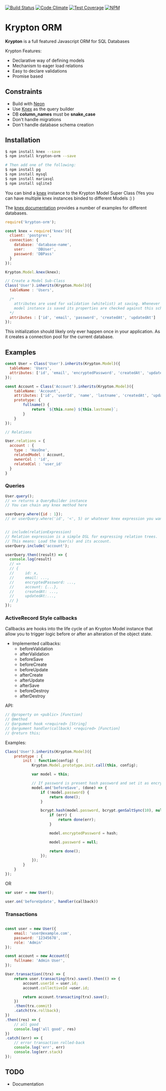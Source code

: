 [![Build Status](https://travis-ci.org/sgarza/krypton.svg?branch=master)](https://travis-ci.org/sgarza/krypton)
[![Code Climate](https://codeclimate.com/github/sgarza/krypton/badges/gpa.svg)](https://codeclimate.com/github/sgarza/krypton)
[![Test Coverage](https://codeclimate.com/github/sgarza/krypton/badges/coverage.svg)](https://codeclimate.com/github/sgarza/krypton/coverage)
[![NPM](https://nodei.co/npm/krypton-orm.png?downloads=true&downloadRank=true&stars=true)](https://www.npmjs.com/package/krypton-orm)

# Krypton ORM

**Krypton** is a full featured Javascript ORM for SQL Databases

Krypton Features:

- Declarative way of defining models
- Mechanism to eager load relations
- Easy to declare validations
- Promise based

## Constraints

- Build with [Neon](https://github.com/azendal/neon/)
- Use [Knex](http://knex.org) as the query builder
- DB **column_names** must be **snake_case**
- Don't handle migrations
- Don't handle database schema creation

## Installation

```sh
$ npm install knex --save
$ npm install krypton-orm --save

# Then add one of the following:
$ npm install pg
$ npm install mysql
$ npm install mariasql
$ npm install sqlite3
```
You can bind a [knex](http://knexjs.org) instance to the Krypton Model Super Class (Yes you can have multiple knex instances binded to different Models :) )

The [knex documentation](http://knexjs.org) provides a number of examples for different databases.


```javascript
require('krypton-orm');

const knex = require('knex')({
  client: 'postgres',
  connection: {
    database: 'database-name',
    user:     'DBUser',
    password: 'DBPass'
  }
});

Krypton.Model.knex(knex);

// Create a Model Sub-Class
Class('User').inherits(Krypton.Model)({
  tableName : 'Users',

  /*
    attributes are used for validation (whitelist) at saving. Whenever a
    model instance is saved its properties are checked against this schema.
  */
  attributes : ['id', 'email', 'password', 'createdAt', 'updatedAt']
});
```

This initialization should likely only ever happen once in your application. As it creates a connection pool for the current database.

## Examples

```javascript
const User = Class('User').inherits(Krypton.Model)({
  tableName: 'Users',
  attributes: ['id', 'email', 'encryptedPassword', 'createdAt', 'updatedAt'],
});

const Account = Class('Account').inherits(Krypton.Model)({
    tableName: 'Account',
    attributes: ['id', 'userId', 'name', 'lastname', 'createdAt', 'updatedAt'],
    prototype: {
        fullname() {
            return `${this.name} ${this.lastname}`;
        }
    }
});

// Relations

User.relations = {
  account : {
    type : 'HasOne',
    relatedModel : Account,
    ownerCol : 'id',
    relatedCol : 'user_id'
  }
}
```

### Queries

```javascript
User.query();
// => returns a QueryBuilder instance
// You can chain any knex method here

userQuery.where({id : 1});
// or userQuery.where('id', '<', 5) or whatever knex expression you want to use.


// include(relationExpression)
// Relation expression is a simple DSL for expressing relation trees.
// This means: Load the User(s) and its account.
userQuery.include('account');

userQuery.then((result) => {
  console.log(result)
  // =>
  // {
  //     id: x,
  //     email: ...,
  //     encryptedPassword: ...,
  //     account: {...},
  //     createdAt: ...,
  //     updatedAt:...,
  // }
});

```

### ActiveRecord Style callbacks

Callbacks are hooks into the life cycle of an Krypton Model instance that allow you to trigger logic before or after an alteration of the object state.

 - Implemented callbacks:
    - beforeValidation
    - afterValidation
    - beforeSave
    - beforeCreate
    - beforeUpdate
    - afterCreate
    - afterUpdate
    - afterSave
    - beforeDestroy
    - afterDestroy

API:

```javascript
// @property on <public> [Function]
// @method
// @argument hook <required> [String]
// @argument handler(callback) <required> [Function]
// @return this;
```

Examples:

```javascript
Class('User').inherits(Krypton.Model)({
    prototype : {
        init : function(config) {
            Krypton.Model.prototype.init.call(this, config);

            var model = this;

            // If password is present hash password and set it as encryptedPassword
            model.on('beforeSave', (done) => {
                if (!model.password) {
                    return done();
                }

                bcrypt.hash(model.password, bcrypt.genSaltSync(10), null, (err, hash) => {
                    if (err) {
                        return done(err);
                    }

                    model.encryptedPassword = hash;

                    model.password = null;

                    return done();
                });
            });
        }
    }
});
```

OR

```javascript
var user = new User();

user.on('beforeUpdate', handler(callback))
```

### Transactions

```javascript

const user = new User({
    email: 'user@example.com',
    password: '12345678',
    role: 'Admin'
});

const account = new Account({
    fullname: 'Admin User',
});

User.transaction((trx) => {
    return user.transacting(trx).save().then(() => {
        account.userId = user.id;
        account.collectiveId =user.id;

        return account.transacting(trx).save();
    })
    .then(trx.commit)
    .catch(trx.rollback);
})
.then((res) => {
    // all good
    console.log('all good', res)
})
.catch((err) => {
    // error transaction rolled-back
    console.log('err', err)
    console.log(err.stack)
});

```

## TODO

- Documentation
